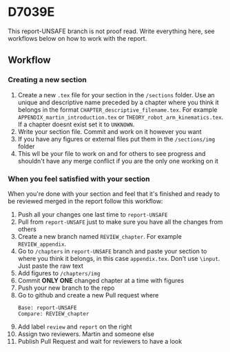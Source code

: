 # D7039E
This report-UNSAFE branch is not proof read. 
Write everything here, see workflows below on how to work with the report. 

## Workflow
### Creating a new section
1. Create a new `.tex` file for your section in the `/sections` folder. Use an unique and descriptive name preceded by a chapter where you think it belongs in the format `CHAPTER_descriptive_filename.tex`. For example `APPENDIX_martin_introduction.tex` or `THEORY_robot_arm_kinematics.tex`. If a chapter doesnt exist set it to `UNKNOWN`.
2. Write your section file. Commit and work on it however you want
3. If you have any figures or external files put them in the `/sections/img` folder 
4. This wll be your file to work on and for others to see progress and shouldn't have any merge conflict if you are the only one working on it

### When you feel satisfied with your section
When you're done with your section and feel that it's finished and ready to be reviewed merged  in the report follow this workflow:
1. Push all your changes one last time to `report-UNSAFE`
2. Pull from `report-UNSAFE` just to make sure you have all the changes from others
3. Create a new branch named `REVIEW_chapter`. For example `REVIEW_appendix`.
4. Go to `/chapters` in `report-UNSAFE` branch and paste your section to where you think it belongs, in this case `appendix.tex`. Don't use `\input`. Just paste the raw text
5. Add figures to `/chapters/img`
6. Commit __ONLY ONE__ changed chapter at a time with figures
7. Push your new branch to the repo
8. Go to github and create a new Pull request where
   ```
   Base: report-UNSAFE
   Compare: REVIEW_chapter
   ```
9. Add label `review` and `report` on the right
10. Assign two reviewers. Martin and someone else
11. Publish Pull Request and wait for reviewers to have a look


